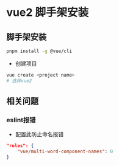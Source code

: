 # vue2 脚手架安装

## 脚手架安装

```sh
pnpm install -g @vue/cli
```

- 创建项目

```sh
vue create <project name>
# 选择vue2
```

## 相关问题

### eslint报错

- 配置此防止命名报错

```json
"rules": {
    "vue/multi-word-component-names": 0
}
```